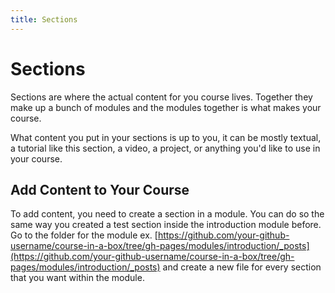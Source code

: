```yaml
---
title: Sections
---
```

# Sections

Sections are where the actual content for you course lives. Together they make up a bunch of modules and the modules together is what makes your course.

What content you put in your sections is up to you, it can be mostly textual, a tutorial like this section, a video, a project, or anything you'd like to use in your course.

## Add Content to Your Course

To add content, you need to create a section in a module. You can do so the same way you created a test section inside the introduction module before. Go to the folder for the module ex. [https://github.com/your-github-username/course-in-a-box/tree/gh-pages/modules/introduction/_posts](https://github.com/your-github-username/course-in-a-box/tree/gh-pages/modules/introduction/_posts) and create a new file for every section that you want within the module.
